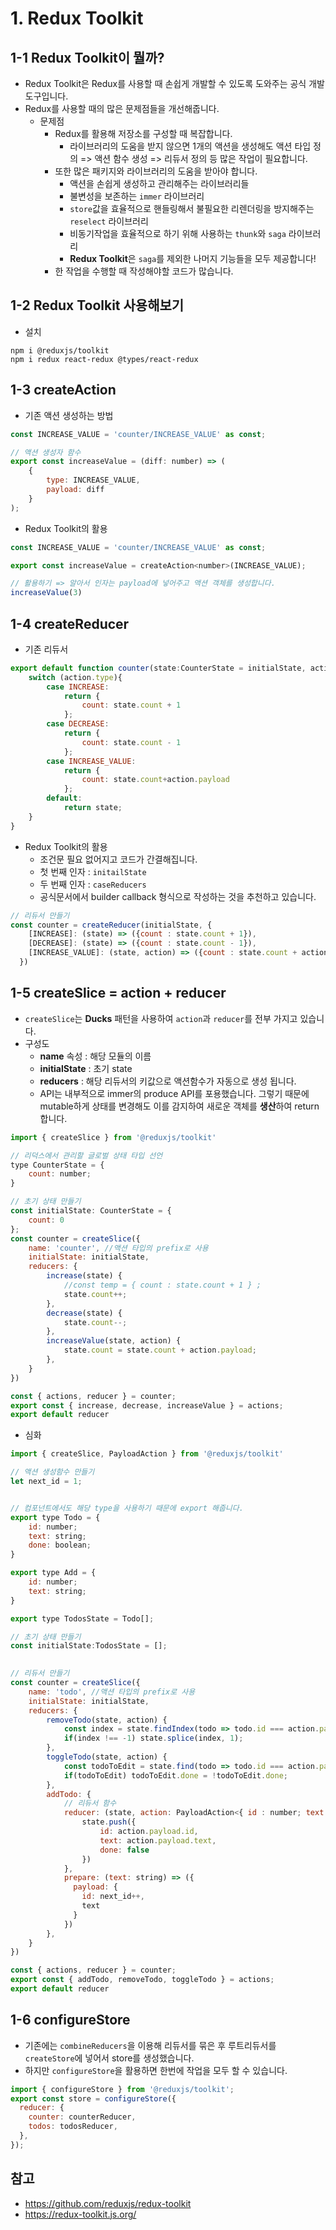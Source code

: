 # 1. Redux Toolkit



## 1-1 Redux Toolkit이 뭘까?

- Redux Toolkit은 Redux를 사용할 때 손쉽게 개발할 수 있도록 도와주는 공식 개발도구입니다.
- Redux를 사용할 때의 많은 문제점들을 개선해줍니다.
  - 문제점
    - Redux를 활용해 저장소를 구성할 때 복잡합니다.
      - 라이브러리의 도움을 받지 않으면 1개의 액션을 생성해도 액션 타입 정의 => 액션 함수 생성 => 리듀서 정의 등 많은 작업이 필요합니다.
    - 또한 많은 패키지와 라이브러리의 도움을 받아야 합니다.
      - 액션을 손쉽게 생성하고 관리해주는 라이브러리들
      - 불변성을 보존하는 `immer` 라이브러리
      - `store`값을 효율적으로 핸들링해서 불필요한 리렌더링을 방지해주는 `reselect` 라이브러리
      - 비동기작업을 효율적으로 하기 위해 사용하는 `thunk`와 `saga` 라이브러리
      - **Redux Toolkit**은 `saga`를 제외한 나머지 기능들을 모두 제공합니다!
    - 한 작업을 수행할 때 작성해야할 코드가 많습니다.



## 1-2 Redux Toolkit 사용해보기

- 설치

```shell
npm i @reduxjs/toolkit
npm i redux react-redux @types/react-redux
```



## 1-3 createAction

- 기존 액션 생성하는 방법

```js
const INCREASE_VALUE = 'counter/INCREASE_VALUE' as const;

// 액션 생성자 함수
export const increaseValue = (diff: number) => (
    {
        type: INCREASE_VALUE, 
        payload: diff
    }
);
```

- Redux Toolkit의 활용

```js
const INCREASE_VALUE = 'counter/INCREASE_VALUE' as const;

export const increaseValue = createAction<number>(INCREASE_VALUE);

// 활용하기 => 알아서 인자는 payload에 넣어주고 액션 객체를 생성합니다.
increaseValue(3)
```



## 1-4 createReducer

- 기존 리듀서

```js
export default function counter(state:CounterState = initialState, action: CounterAction): CounterState{
    switch (action.type){
        case INCREASE:
            return {
                count: state.count + 1
            };
        case DECREASE:
            return {
                count: state.count - 1
            };
        case INCREASE_VALUE:
            return {
                count: state.count+action.payload
            };
        default:
            return state;
    }
}
```

- Redux Toolkit의 활용
  - 조건문 필요 없어지고 코드가 간결해집니다.
  - 첫 번째 인자 : `initailState`
  - 두 번째 인자 : `caseReducers`
  -  공식문서에서 builder callback 형식으로 작성하는 것을 추천하고 있습니다.

```js
// 리듀서 만들기 
const counter = createReducer(initialState, {
    [INCREASE]: (state) => ({count : state.count + 1}),
    [DECREASE]: (state) => ({count : state.count - 1}),
    [INCREASE_VALUE]: (state, action) => ({count : state.count + action.payload})
  })
```



## 1-5 createSlice = action + reducer

- `createSlice`는 **Ducks** 패턴을 사용하여 `action`과 `reducer`를 전부 가지고 있습니다.
- 구성도
  - **name** 속성 : 해당 모듈의 이름
  - **initialState** : 초기 state
  - **reducers** : 해당 리듀서의 키값으로 액션함수가 자동으로 생성 됩니다.
  - API는 내부적으로 immer의 produce API를 포용했습니다. 그렇기 때문에 mutable하게 상태를 변경해도 이를 감지하여 새로운 객체를 **생산**하여 return합니다.

```js
import { createSlice } from '@reduxjs/toolkit'

// 리덕스에서 관리할 글로벌 상태 타입 선언
type CounterState = {
    count: number;
}

// 초기 상태 만들기
const initialState: CounterState = {
    count: 0
};
const counter = createSlice({
    name: 'counter', //액션 타입의 prefix로 사용
    initialState: initialState,
    reducers: {
        increase(state) {
            //const temp = { count : state.count + 1 } ;
            state.count++;
        },
        decrease(state) {
            state.count--;
        },
        increaseValue(state, action) {
            state.count = state.count + action.payload;
        },
    }
})

const { actions, reducer } = counter;
export const { increase, decrease, increaseValue } = actions;
export default reducer
```

- 심화

```js
import { createSlice, PayloadAction } from '@reduxjs/toolkit'

// 액션 생성함수 만들기
let next_id = 1;


// 컴포넌트에서도 해당 type을 사용하기 때문에 export 해줍니다.
export type Todo = {
    id: number;
    text: string;
    done: boolean;
}

export type Add = {
    id: number;
    text: string;
}

export type TodosState = Todo[];

// 초기 상태 만들기
const initialState:TodosState = [];
    

// 리듀서 만들기
const counter = createSlice({
    name: 'todo', //액션 타입의 prefix로 사용
    initialState: initialState,
    reducers: {
        removeTodo(state, action) {
            const index = state.findIndex(todo => todo.id === action.payload);
            if(index !== -1) state.splice(index, 1);
        },
        toggleTodo(state, action) {
            const todoToEdit = state.find(todo => todo.id === action.payload);
            if(todoToEdit) todoToEdit.done = !todoToEdit.done;
        },
        addTodo: {
            // 리듀서 함수
            reducer: (state, action: PayloadAction<{ id : number; text: string }>) => {
                state.push({
                    id: action.payload.id,
                    text: action.payload.text,
                    done: false
                })
            },
            prepare: (text: string) => ({
              payload: {
                id: next_id++,
                text
              }
            })
        },
    }
})

const { actions, reducer } = counter;
export const { addTodo, removeTodo, toggleTodo } = actions;
export default reducer
```



## 1-6 configureStore

- 기존에는 `combineReducers`을 이용해 리듀서를 묶은 후 루트리듀서를 `createStore`에 넣어서 store를 생성했습니다.
- 하지만 `configureStore`을 활용하면 한번에 작업을 모두 할 수 있습니다.

```js
import { configureStore } from '@reduxjs/toolkit';
export const store = configureStore({
  reducer: {
    counter: counterReducer,
    todos: todosReducer,
  },
});
```



## 참고

- https://github.com/reduxjs/redux-toolkit
- https://redux-toolkit.js.org/